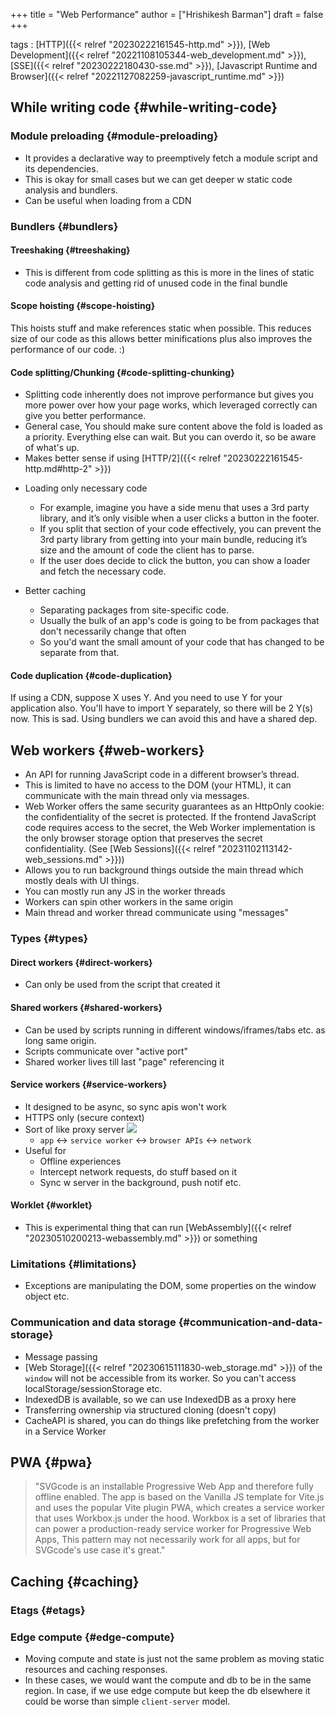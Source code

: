 +++
title = "Web Performance"
author = ["Hrishikesh Barman"]
draft = false
+++

tags
: [HTTP]({{< relref "20230222161545-http.md" >}}), [Web Development]({{< relref "20221108105344-web_development.md" >}}), [SSE]({{< relref "20230222180430-sse.md" >}}), [Javascript Runtime and Browser]({{< relref "20221127082259-javascript_runtime.md" >}})


## While writing code {#while-writing-code}


### Module preloading {#module-preloading}

-   It provides a declarative way to preemptively fetch a module script and its dependencies.
-   This is okay for small cases but we can get deeper w static code analysis and bundlers.
-   Can be useful when loading from a CDN


### Bundlers {#bundlers}


#### Treeshaking {#treeshaking}

-   This is different from code splitting as this is more in the lines of static code analysis and getting rid of unused code in the final bundle


#### Scope hoisting {#scope-hoisting}

This hoists stuff and make references static when possible. This reduces size of our code as this allows better minifications plus also improves the performance of our code. :)


#### Code splitting/Chunking {#code-splitting-chunking}

-   Splitting code inherently does not improve performance but gives you more power over how your page works, which leveraged correctly can give you better performance.
-   General case, You should make sure content above the fold is loaded as a priority. Everything else can wait. But you can overdo it, so be aware of what's up.
-   Makes better sense if using [HTTP/2]({{< relref "20230222161545-http.md#http-2" >}})

<!--list-separator-->

-  Loading only necessary code

    -   For example, imagine you have a side menu that uses a 3rd party library, and it’s only visible when a user clicks a button in the footer.
    -   If you split that section of your code effectively, you can prevent the 3rd party library from getting into your main bundle, reducing it’s size and the amount of code the client has to parse.
    -   If the user does decide to click the button, you can show a loader and fetch the necessary code.

<!--list-separator-->

-  Better caching

    -   Separating packages from site-specific code.
    -   Usually the bulk of an app's code is going to be from packages that don't necessarily change that often
    -   So you'd want the small amount of your code that has changed to be separate from that.


#### Code duplication {#code-duplication}

If using a CDN, suppose X uses Y. And you need to use Y for your application also. You'll have to import Y separately, so there will be 2 Y(s) now. This is sad. Using bundlers we can avoid this and have a shared dep.


## Web workers {#web-workers}

-   An API for running JavaScript code in a different browser’s thread.
-   This is limited to have no access to the DOM (your HTML), it can communicate with the main thread only via messages.
-   Web Worker offers the same security guarantees as an HttpOnly cookie: the confidentiality of the secret is protected. If the frontend JavaScript code requires access to the secret, the Web Worker implementation is the only browser storage option that preserves the secret confidentiality. (See [Web Sessions]({{< relref "20231102113142-web_sessions.md" >}}))
-   Allows you to run background things outside the main thread which mostly deals with UI things.
-   You can mostly run any JS in the worker threads
-   Workers can spin other workers in the same origin
-   Main thread and worker thread communicate using "messages"


### Types {#types}


#### Direct workers {#direct-workers}

-   Can only be used from the script that created it


#### Shared workers {#shared-workers}

-   Can be used by scripts running in different windows/iframes/tabs etc. as long same origin.
-   Scripts communicate over "active port"
-   Shared worker lives till last "page" referencing it


#### Service workers {#service-workers}

-   It designed to be async, so sync apis won't work
-   HTTPS only (secure context)
-   Sort of like proxy server
    ![](/ox-hugo/20230503160302-web_performance-1135687677.png)
    -   `app` &lt;-&gt; `service worker` &lt;-&gt; `browser APIs` &lt;-&gt; `network`
-   Useful for
    -   Offline experiences
    -   Intercept network requests, do stuff based on it
    -   Sync w server in the background, push notif etc.


#### Worklet {#worklet}

-   This is experimental thing that can run [WebAssembly]({{< relref "20230510200213-webassembly.md" >}}) or something


### Limitations {#limitations}

-   Exceptions are manipulating the DOM, some properties on the window object etc.


### Communication and data storage {#communication-and-data-storage}

-   Message passing
-   [Web Storage]({{< relref "20230615111830-web_storage.md" >}}) of the `window` will not be accessible from its worker. So you can't access localStorage/sessionStorage etc.
-   IndexedDB is available, so we can use IndexedDB as a proxy here
-   Transferring ownership via structured cloning (doesn't copy)
-   CacheAPI is shared, you can do things like prefetching from the worker in a Service Worker


## PWA {#pwa}

> "SVGcode is an installable Progressive Web App and therefore fully offline enabled. The app is based on the Vanilla JS template for Vite.js and uses the popular Vite plugin PWA, which creates a service worker that uses Workbox.js under the hood. Workbox is a set of libraries that can power a production-ready service worker for Progressive Web Apps, This pattern may not necessarily work for all apps, but for SVGcode's use case it's great."


## Caching {#caching}


### Etags {#etags}


### Edge compute {#edge-compute}

-   Moving compute and state is just not the same problem as moving static resources and caching responses.
-   In these cases, we would want the compute and db to be in the same region. In case, if we use edge compute but keep the db elsewhere it could be worse than simple `client-server` model.
